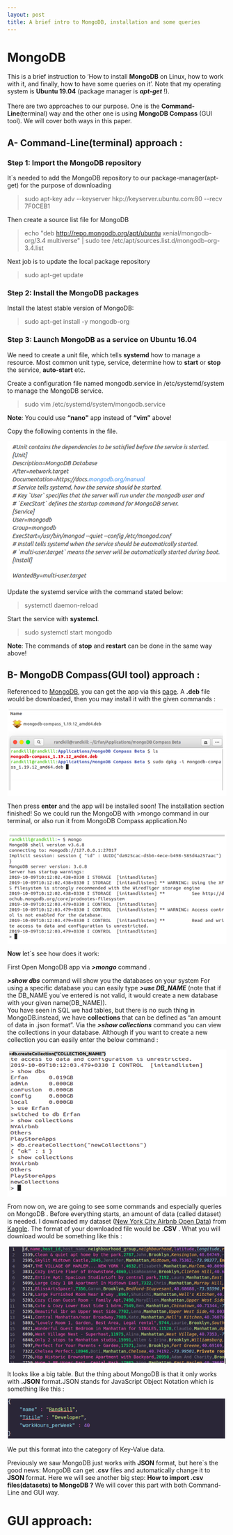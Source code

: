 ```yaml
---
layout: post
title: A brief intro to MongoDB, installation and some queries
---
```


# MongoDB

  This is a brief instruction to ‘How to install **MongoDB** on Linux, how to work with it, and finally,
how to have some queries on it’. Note that my operating system is **Ubuntu 19.04** (package manager is
***apt-get*** !).
<br/>
<br/>
  There are two approaches to our purpose. One is the **Command-Line**(terminal) way and the
other one is using **MongoDB Compass** (GUI tool). We will cover both ways in this paper.

## A- Command-Line(terminal) approach :

### Step 1: Import the MongoDB repository

It`s needed to add the MongoDB repository to our package-manager(apt-get) for the purpose of
downloading

> sudo apt-key adv --keyserver hkp://keyserver.ubuntu.com:80 --recv 7F0CEB1

Then create a source list file for MongoDB

> echo "deb http://repo.mongodb.org/apt/ubuntu xenial/mongodb-org/3.4 multiverse" | sudo tee /etc/apt/sources.list.d/mongodb-org-3.4.list

Next job is to update the local package repository

> sudo apt-get update

### Step 2: Install the  MongoDB packages
Install the latest stable version of MongoDB:

> sudo apt-get install -y mongodb-org

### Step 3: Launch MongoDB as a service on Ubuntu 16.04

We need to create a unit file, which tells **systemd** how to manage a resource. Most common unit type, service, determine how to **start** or **stop** the service, **auto-start** etc.


Create a configuration file named mongodb.service in /etc/systemd/system to manage the MongoDB service.

> sudo vim /etc/systemd/system/mongodb.service

**Note**: You could use **“nano"** app instead of **“vim”** above!

Copy the following contents in the file.

<img src="../images/mongo/mongo01.png" align="middle">

Update the systemd service with the command stated below:
> systemctl daemon-reload

Start the service with **systemcl**.
> sudo systemctl start mongodb

**Note**: The commands of **stop** and **restart** can be done in the same way above!


## B- MongoDB Compass(GUI tool) approach :

Referenced to [MongoDB](https://www.mongodb.com/), you can get the app via this [page](https://docs.mongodb.com/compass/master/install/). A **.deb** file would be downloaded, then you may install it with the given commands :

<img src="../images/mongo/mongo02.png" align="middle">


Then press **enter** and the app will be installed soon!
The installation section finished! So we could run the MongoDB with >mongo command in our terminal,
or also run it from MongoDB Compass application.No

<img src="../images/mongo/mongo03.png" align="middle">

**Now** let`s see how does it work:

First Open MongoDB app via ***>mongo*** command .
<br/>

***>show dbs*** command will show you the databases on your system
For using a specific database you can easily type ***>use DB_NAME*** (note that if the DB_NAME you`ve
entered is not valid, it would create a new database with your given name(DB_NAME)).
<br/>
You have seen in SQL we had tables, but there is no such thing in MongoDB.instead, we have
**collections** that can be defined as “an amount of data in .json format”. Via the ***>show collections***
command you can view the collections in your database. Although if you want to create a new
collection you can easily enter the below command :

<img src="../images/mongo/mongo04.png" align="middle">

From now on, we are going to see some commands and especially queries on MongoDB .
 Before everything starts, an amount of data (called dataset) is needed. I downloaded my dataset ([New York City Airbnb Open Data](https://www.kaggle.com/dgomonov/new-york-city-airbnb-open-data)) from [Kaggle](https://www.kaggle.com/).  The format of your downloaded file would be **.CSV** . What you will download would be something like this :

<img src="../images/mongo/mongo05.png" align="middle">

It looks like a big table. But the thing about MongoDB is that it only works with **.JSON** format.JSON stands for JavaScript Object Notation which is something like this :

<img src="../images/mongo/mongo06.png" align="middle">

We put this format into the category of Key-Value data.

Previously we saw MongoDB just works with **JSON** format, but here`s the good news: MongoDB can get **.csv** files and automatically change it to **JSON** format. Here we will see another big step: **How to import .csv files(datasets) to MongoDB ?**
We will cover this part with both Command-Line and GUI way.

# GUI approach:
